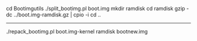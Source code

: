 cd Bootimgutils
./split_bootimg.pl boot.img
mkdir ramdisk
cd ramdisk
gzip -dc ../boot.img-ramdisk.gz | cpio -i
cd ..

--------

./repack_bootimg.pl boot.img-kernel ramdisk bootnew.img
